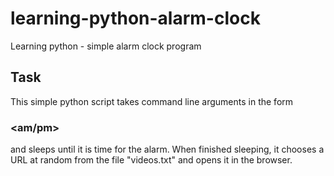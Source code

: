 # learning-python-alarm-clock
Learning python - simple alarm clock program

## Task
This simple python script takes command line arguments in the form

### <hour> <minute> <am/pm>

and sleeps until it is time for the alarm. When finished sleeping,
it chooses a URL at random from the file "videos.txt" and opens it
in the browser.